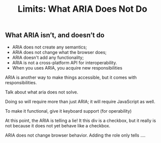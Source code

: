 ﻿---
title: "Limits: What ARIA Does Not Do"
nav_title: Limits
order: 5
status: editors-draft
editors:
  - Matt King (Facebook)
  - Judy Brewer: "https://www.w3.org/People/Brewer/"
contributors:
  - The Education and Outreach Working Group (<a href="https://www.w3.org/WAI/EO/">EOWG</a>)
  - The ARIA Working Group (<a href="https://www.w3.org/WAI/ARIA/">ARIA</a>)
support: Developed with support from the <a href="https://www.w3.org/WAI/WCAGTA/">U.S. Access Board, WCAG TA Project, Task 2</a>.
---

## What ARIA isn’t, and doesn’t do

* ARIA does not create any semantics;
* ARIA does not change what the browser does;
* ARIA doesn't add any functionality;
* ARIA is not a cross-platform API for interoperability.
* When you uses ARIA, you acquire new responsibilities


ARIA is another way to make things accessible, but it comes with responsibilities.

Talk about what aria does not solve.

Doing so will require more than just ARIA; it will require JavaScript as well.

To make it functional, give it keyboard support (for operability)

At this point, the ARIA is telling a lie! It this div is a checkbox, but it really is not because it does not yet behave like a checkbox.

ARIA does not change browser behavior. Adding the role only tells ....

